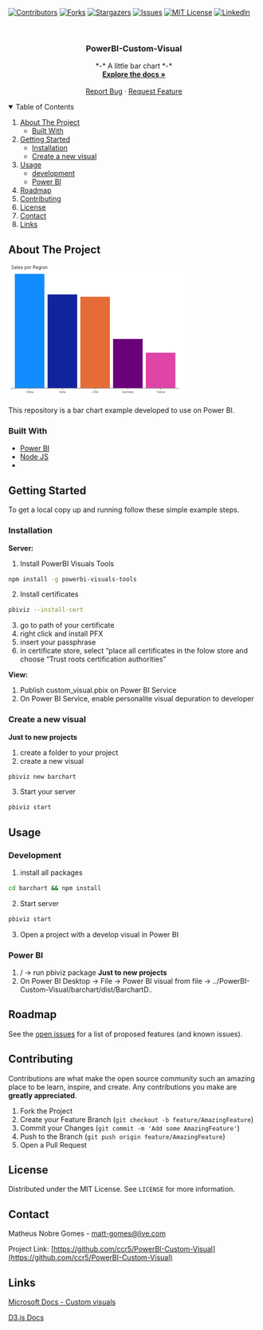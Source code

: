 [![Contributors][contributors-shield]][contributors-url]
[![Forks][forks-shield]][forks-url]
[![Stargazers][stars-shield]][stars-url]
[![Issues][issues-shield]][issues-url]
[![MIT License][license-shield]][license-url]
[![LinkedIn][linkedin-shield]][linkedin-url]

<br />
<p align="center">
  <h3 align="center">PowerBI-Custom-Visual</h3>

  <p align="center">
    *-* A little bar chart *-*
    <br />
    <a href="https://github.com/ccr5/PowerBI-Custom-Visual"><strong>Explore the docs »</strong></a>
    <br />
    <br />
    <a href="https://github.com/ccr5/PowerBI-Custom-Visual/issues">Report Bug</a>
    ·
    <a href="https://github.com/ccr5/PowerBI-Custom-Visual/issues">Request Feature</a>
  </p>
</p>

<details open="open">
  <summary>Table of Contents</summary>
  <ol>
    <li>
      <a href="#about-the-project">About The Project</a>
      <ul>
        <li><a href="#built-with">Built With</a></li>
      </ul>
    </li>
    <li>
      <a href="#getting-started">Getting Started</a>
      <ul>
        <li><a href="#installation">Installation</a></li>
        <li><a href="#create-a-new-visual ">Create a new visual </a></li>
      </ul>
    </li>
    <li>
        <a href="#usage">Usage</a>
        <ul>
            <li><a href="#development">development</a></li>
            <li><a href="#power-bi">Power BI</a></li>
        </ul>
    </li>
    <li><a href="#roadmap">Roadmap</a></li>
    <li><a href="#contributing">Contributing</a></li>
    <li><a href="#license">License</a></li>
    <li><a href="#contact">Contact</a></li>
    <li><a href="#links">Links</a></li>
  </ol>
</details>

## About The Project

[![Product Name Screen Shot][product-screenshot]](https://github.com/ccr5/PowerBI-Custom-Visual)

This repository is a bar chart example developed to use on Power BI.

### Built With

* [Power BI](https://powerbi.microsoft.com)
* [Node JS](https://nodejs.org)
* []()

## Getting Started

To get a local copy up and running follow these simple example steps.

### Installation

**Server:**
1. Install PowerBI Visuals Tools
```sh
npm install -g powerbi-visuals-tools
```
2. Install certificates
```sh
pbiviz --install-cert
```
3. go to path of your certificate
4. right click and install PFX
5. insert your passphrase
6. in certificate store, select “place all certificates in the folow store and choose “Trust roots certification authorities”

**View:**
1. Publish custom_visual.pbix on Power BI Service
2. On Power BI Service, enable personalite visual depuration to developer


### Create a new visual 

**Just to new projects**
1. create a folder to your project
2. create a new visual
```sh
pbiviz new barchart
```
3. Start your server
```sh
pbiviz start
```

## Usage

### Development
1. install all packages 
```sh
cd barchart && npm install
```
2. Start server
```sh
pbiviz start
```
3. Open a project with a develop visual in Power BI

### Power BI 
1. / -> run pbiviz package **Just to new projects**
2. On Power BI Desktop -> File -> Power BI visual from file -> ../PowerBI-Custom-Visual/barchart/dist/BarchartD..

## Roadmap

See the [open issues](https://github.com/ccr5/PowerBI-Custom-Visual/issues) for a list of proposed features (and known issues).

## Contributing

Contributions are what make the open source community such an amazing place to be learn, inspire, and create. Any contributions you make are **greatly appreciated**.

1. Fork the Project
2. Create your Feature Branch (`git checkout -b feature/AmazingFeature`)
3. Commit your Changes (`git commit -m 'Add some AmazingFeature'`)
4. Push to the Branch (`git push origin feature/AmazingFeature`)
5. Open a Pull Request

## License

Distributed under the MIT License. See `LICENSE` for more information.

## Contact

Matheus Nobre Gomes - matt-gomes@live.com

Project Link: [https://github.com/ccr5/PowerBI-Custom-Visual](https://github.com/ccr5/PowerBI-Custom-Visual)

## Links
[Microsoft Docs - Custom visuals](https://docs.microsoft.com/en-us/power-bi/developer/visuals/custom-visual-develop-tutorial "Microsoft Docs")

[D3.js Docs](https://d3js.org/ "D3.js Docs")


<!-- MARKDOWN LINKS & IMAGES -->
<!-- https://www.markdownguide.org/basic-syntax/#reference-style-links -->
[contributors-shield]: https://img.shields.io/github/contributors/ccr5/PowerBI-Custom-Visual.svg?style=for-the-badge
[contributors-url]: https://github.com/ccr5/PowerBI-Custom-Visual/graphs/contributors
[forks-shield]: https://img.shields.io/github/forks/ccr5/PowerBI-Custom-Visual.svg?style=for-the-badge
[forks-url]: https://github.com/ccr5/PowerBI-Custom-Visual/network/members
[stars-shield]: https://img.shields.io/github/stars/ccr5/PowerBI-Custom-Visual.svg?style=for-the-badge
[stars-url]: https://github.com/ccr5/PowerBI-Custom-Visual/stargazers
[issues-shield]: https://img.shields.io/github/issues/ccr5/PowerBI-Custom-Visual.svg?style=for-the-badge
[issues-url]: https://github.com/ccr5/PowerBI-Custom-Visual/issues
[license-shield]: https://img.shields.io/github/license/ccr5/PowerBI-Custom-Visual.svg?style=for-the-badge
[license-url]: https://github.com/ccr5/PowerBI-Custom-Visual/blob/master/LICENSE.txt
[linkedin-shield]: https://img.shields.io/badge/-LinkedIn-black.svg?style=for-the-badge&logo=linkedin&colorB=555
[linkedin-url]: https://linkedin.com/in/mattnobre
[product-screenshot]: visual.PNG
